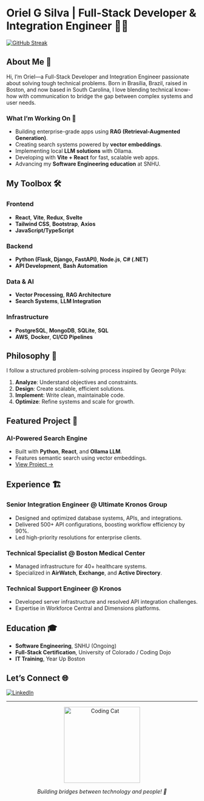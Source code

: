 # Oriel G Silva | Full-Stack Developer & Integration Engineer 👨‍💻

[![GitHub Streak](https://streak-stats.demolab.com?user=LatchyCat&theme=dracula&border_radius=10&date_format=M%20j%5B%2C%20Y%5D&card_width=545&fire=EB0000&ring=00EB46&stroke=EBC856&border=EB88EB&sideNums=EBBD8F)](https://git.io/streak-stats)

## About Me 🚀

Hi, I’m Oriel—a Full-Stack Developer and Integration Engineer passionate about solving tough technical problems. Born in Brasília, Brazil, raised in Boston, and now based in South Carolina, I love blending technical know-how with communication to bridge the gap between complex systems and user needs.

### What I’m Working On 🎯
- Building enterprise-grade apps using **RAG (Retrieval-Augmented Generation)**.
- Creating search systems powered by **vector embeddings**.
- Implementing local **LLM solutions** with Ollama.
- Developing with **Vite + React** for fast, scalable web apps.
- Advancing my **Software Engineering education** at SNHU.

## My Toolbox 🛠️

### Frontend
- **React**, **Vite**, **Redux**, **Svelte**
- **Tailwind CSS**, **Bootstrap**, **Axios**
- **JavaScript/TypeScript**

### Backend
- **Python (Flask, Django, FastAPI)**, **Node.js**, **C# (.NET)**
- **API Development**, **Bash Automation**

### Data & AI
- **Vector Processing**, **RAG Architecture**
- **Search Systems**, **LLM Integration**

### Infrastructure
- **PostgreSQL**, **MongoDB**, **SQLite**, **SQL**
- **AWS**, **Docker**, **CI/CD Pipelines**

## Philosophy 🧠
I follow a structured problem-solving process inspired by George Pólya:
1. **Analyze**: Understand objectives and constraints.
2. **Design**: Create scalable, efficient solutions.
3. **Implement**: Write clean, maintainable code.
4. **Optimize**: Refine systems and scale for growth.

## Featured Project 🌟
### AI-Powered Search Engine
- Built with **Python**, **React**, and **Ollama LLM**.
- Features semantic search using vector embeddings.
- [View Project →](https://github.com/LatchyCat/webScrapy2.0)

## Experience 🏗️

### Senior Integration Engineer @ Ultimate Kronos Group
- Designed and optimized database systems, APIs, and integrations.
- Delivered 500+ API configurations, boosting workflow efficiency by 90%.
- Led high-priority resolutions for enterprise clients.

### Technical Specialist @ Boston Medical Center
- Managed infrastructure for 40+ healthcare systems.
- Specialized in **AirWatch**, **Exchange**, and **Active Directory**.

### Technical Support Engineer @ Kronos
- Developed server infrastructure and resolved API integration challenges.
- Expertise in Workforce Central and Dimensions platforms.

## Education 🎓
- **Software Engineering**, SNHU (Ongoing)
- **Full-Stack Certification**, University of Colorado / Coding Dojo
- **IT Training**, Year Up Boston

## Let’s Connect 🌐
[![LinkedIn](https://img.shields.io/badge/-LinkedIn-0A66C2?style=for-the-badge&logo=linkedin&logoColor=white)](https://www.linkedin.com/in/oriel-silva-01336514a/)

---

<div align="center">
  <img src="https://media.giphy.com/media/JIX9t2j0ZTN9S/giphy.gif" alt="Coding Cat" width="200"/>
  <p><i>Building bridges between technology and people! 🌉</i></p>
</div>
